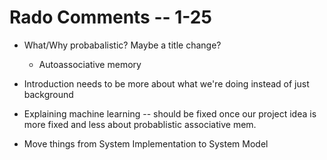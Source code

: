 Rado Comments -- 1-25
=====================
* What/Why probabalistic? Maybe a title change?
    * Autoassociative memory

* Introduction needs to be more about what we're doing instead of just background
* Explaining machine learning -- should be fixed once our project idea is more fixed and less about probablistic associative mem.
* Move things from System Implementation to System Model


